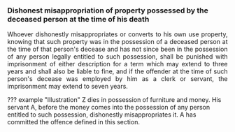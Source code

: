 ### Dishonest misappropriation of property possessed by the deceased person at the time of his death
<div style="text-align: justify">

Whoever dishonestly misappropriates or converts to his own use property, knowing that such property was in the possession of a deceased person at the time of that person's decease and has not since been in the possession of any person legally entitled to such possession, shall be punished with imprisonment of either description for a term which may extend to three years and shall also be liable to fine, and if the offender at the time of such person's decease was employed by him as a clerk or servant, the imprisonment may extend to seven years.

</div>

??? example "Illustration"
    Z dies in possession of furniture and money. His servant A, before the money comes into the possession of any person entitled to such possession, dishonestly misappropriates it. A has committed the offence defined in this section.

